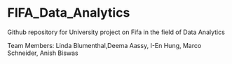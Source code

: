 # FIFA_Data_Analytics
Github repository for University project on Fifa in the field of Data Analytics

Team Members: Linda Blumenthal,Deema Aassy, I-En Hung, Marco Schneider, Anish Biswas
